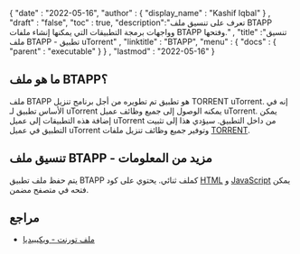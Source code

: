 {
  "date" : "2022-05-16",
  "author" : {
    "display_name" : "Kashif Iqbal"
} ,
  "draft" : "false",
  "toc" : true,
  "description":"تعرف على تنسيق ملف BTAPP وواجهات برمجة التطبيقات التي يمكنها إنشاء ملفات BTAPP وفتحها." ,
  "title" :"تنسيق ملف BTAPP - تطبيق uTorrent" ,
  "linktitle" : "BTAPP",
  "menu" : {
    "docs" : {
      "parent" : "executable"
}
} ,
  "lastmod" : "2022-05-16"
}

## ما هو ملف BTAPP؟

ملف BTAPP هو تطبيق تم تطويره من أجل برنامج تنزيل TORRENT uTorrent. إنه في الأساس تطبيق لـ uTorrent يمكنه الوصول إلى جميع وظائف عميل uTorrent. يمكن إضافة هذه التطبيقات إلى عميل uTorrent من داخل التطبيق. سيؤدي هذا إلى تثبيت التطبيق في عميل uTorrent وتوفير جميع وظائف تنزيل ملفات [TORRENT](/ar/misc/torrent/).

## تنسيق ملف BTAPP - مزيد من المعلومات

يتم حفظ ملف تطبيق BTAPP كملف ثنائي. يحتوي على كود [HTML](/ar/web/html/) و [JavaScript](/ar/web/js/) يمكن فتحه في متصفح مضمن.

## مراجع

* [ملف تورنت - ويكيبيديا](https://en.wikipedia.org/wiki/Torrent_file)

